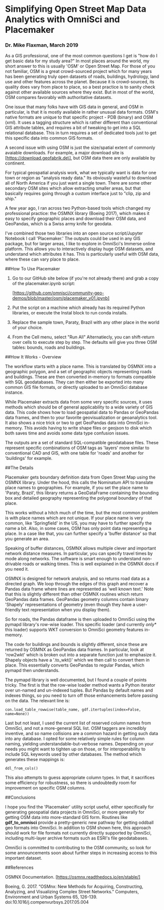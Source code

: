 
<h1>Simplifying Open Street Map Data Analytics with OmniSci and Placemaker</h1>
<h3>Dr. Mike Flaxman, March 2019</h3>


As a GIS professional, one of the most common questions I get is "how do I get basic data for my study area?"  In most places around the world, my short answer to this is usually 'OSM' or Open Street Map.  For those of you not familiar, OSM is a great crowd-sourced project which for many years has been generating truly open datasets of roads, buildings, hydrology, land use and other features across the planet.  Because it is crowd-sourced, its quality does vary from place to place, so a best practice is to sanity check against other available sources where they exist.  But in most of the world, OSM compares favorably with authoritative datasets.

One issue that many folks have with GIS data in general, and OSM in particular, is that it is mostly available in rather unusual data formats.  OSM's native formats are unique to that specific project - PDB (binary) and OSM (xml).  It uses a tagging structure which is rather different than conventional GIS attribute tables, and requires a bit of tweaking to get into a SQL relational database.  This in turn requires a set of dedicated tools just to get this specific data into common GIS formats.

A second issue with using OSM is just the size/spatial extent of commonly avaiable downloads.  For example, a major download site is [https://download.geofabrik.de\], but OSM data there are only available by continent.

For typical geospatial analysis work, what we typically want is data for one town or region as "analysis ready data."  Its obviously wasteful to download all of North America if you just want a single town.  There are some other secondary OSM sites which allow extracting smaller areas, but that basically requires going through a custom interface just to "clip, zip and ship."

A few year ago, I ran across two Python-based tools which changed my professional practice: the OSMNX library (Boeing 2017), which makes it easy to specify geographic places and download their OSM data, and GeoPandas, which is a Swiss army knife for geodata.

I've combined those two libraries into an open source script/Jupyter Notebook I call 'Placemaker.'  The outputs could be used in any GIS package, but for larger areas, I like to explore in OmniSci's Immerse online platform.  This allows you to interactively display huge OSM datasets, and understand which attributes it has.  This is particularly useful with OSM data, where these can vary place to place.

##How To Use Placemaker

1. Go to our GitHub site below (if you're not already there) and grab a copy of the placemaker.ipynb script:

	[https://github.com/omnisci/community-geo-demos/blob/master/osm/placemaker_v01.ipynb]
	
2. Put the script on a machine which already has its required Python libraries, or execute the Instal block to run conda installs. 

3. Replace the sample town, Paraty, Brazil with any other place in the world of your choice.

4. From the Cell menu, select "Run All" Alternatiecly, you can shift-return over cells to execute step by step.  The defaults will give you three OSM tables: bounds, roads and buildings.

##How It Works - Overview

The workflow starts with a place name.  This is translated by OSMNX into a geographic polygon, and a set of geographic objects representing roads and buildings.  These are then converted in-memory to formats compatible with SQL geodatabases.  They can then either be exported into many common GIS file formats, or directly uploaded to an OmniSci database instance.

While Placemaker extracts data from some very specific sources, it uses methods which should be of general applicability to a wide variety of GIS data. This code shows how to load geospatial data to Pandas or GeoPandas data frames, and then to your favorite geovisualization or geoanalytics tool.  It also shows a nice trick or two to get GeoPandas data into OmniSci in-memory.  This avoids having to write shape files or geojson to disk which both saves time and avoids some data type confusion issues.  

The outputs are a set of standard SQL-compatible geodatabase files.  These represent specific combinations of OSM tags as 'layers' more similar to conventional CAD and GIS, with one table for 'roads' and another for 'buildings' for example.

##The Details

Placemaker gets boundary definition data from Open Street Map using the OSMNX library.  Under the hood, this calls the Nominatum API to translate place names to geographies.  For example, if you set the place name to 'Paraty, Brazil', this library returns a GeoDataFrame containing the bounding box and detailed geography representing the polygonal boundary of that place.  

This works without a hitch much of the time, but the most common problem is with place names which are not unique.  If your place name is very common, like 'Springfield' in the US, you may have to further specify the name a bit.   Also, in some cases, OSM has only point data representing a place.  In a case like that, you can further specify a 'buffer distance' so that you generate an area.

Speaking of buffer distances, OSMNX allows multiple clever and important network distance measures.  In particular, you can specify travel times by mode along networks.  The software is smart enough to understand non-drivable roads or walking times.  This is well explained in the OSMNX docs if you need it.

OSMNX is designed for network analysis, and so returns road data as a directed graph.  We loop through the edges of this graph and recover a Pandas data frame where lines are represented as 'well known text.'  Note that this is slightly different than other OSMNX routines which return GeoPandas data frames.  GeoPandas geometry columns contain binary 'Shapely' representations of geometry (even though they have a user-friendly text representation when you display them).  

So for roads, the Pandas dataframe is then uploaded to OmniSci using the pymapd library's row-wise loader.  This specific loader (and currently *only** this loader) supports WKT conversion to OmniSci geometry features in-memory.   

The code for buildings and bounds is slightly different, since these are returned by OSMNX as GeoPandas data frames.   In particular, look at 'row2wkt' which is broken out into a separate function just to emphasize it.  Shapely objects have a '.to_wkt()' which we then call to convert them in place.  This essentially converts GeoPandas to regular Pandas, which pymapd then understands.

The pymapd library is well documented, but I found a couple of points tricky.  The first is that the row-wise loader method wants a Python iterator over un-named and un-indexed tuples.  But Pandas by default names and indexes things, so you need to turn off those enhancements before passing on the data.  The relevant line is:

	con.load_table_rowwise(table_name, gdf.itertuples(index=False, name=None))

Last but not least, I used the current list of reserved column names from OmniSci, and not a more-general SQL list.  OSM taggers are incredibly inventive, and so name collisions are a common hazard in getting such data into any database.  I opted for some relatively simple rules for column naming, yielding understandable-but-verbose names.  Depending on your needs you might want to tighten up on those, or for interoperability to include SQL keywords used by other databases.  The method which generates these mappings is:

	ddl_from_cols()

This also attempts to guess appropriate column types.  In that, it sacrifices some efficiency for robustness, so there is undoubtedly room for improvement on specific OSM columns.

##Conclusions

I hope you find the 'Placemaker' utility script useful, either specifically for generating geospatial data projects in OmniSci, or more generally for getting OSM data into more-standard GIS form.  Routines like **gdf_to_omnisci** provide a pretty-generic new pathway for getting oddball geo formats into OmniSci.  In addition to OSM shown here, this approach should work for file formats not currently directly supported by OmniSci, including multi-layer archive formats such as ESRI's file geodatabases. 

OmniSci is committed to contributing to the OSM community, so look for some announcements soon about further steps in increasing access to this important dataset.

##References

OSMNX Documentation.  [https://osmnx.readthedocs.io/en/stable/]

Boeing, G. 2017. “OSMnx: New Methods for Acquiring, Constructing, Analyzing, and Visualizing Complex Street Networks.” Computers, Environment and Urban Systems 65, 126-139. doi:10.1016/j.compenvurbsys.2017.05.004
